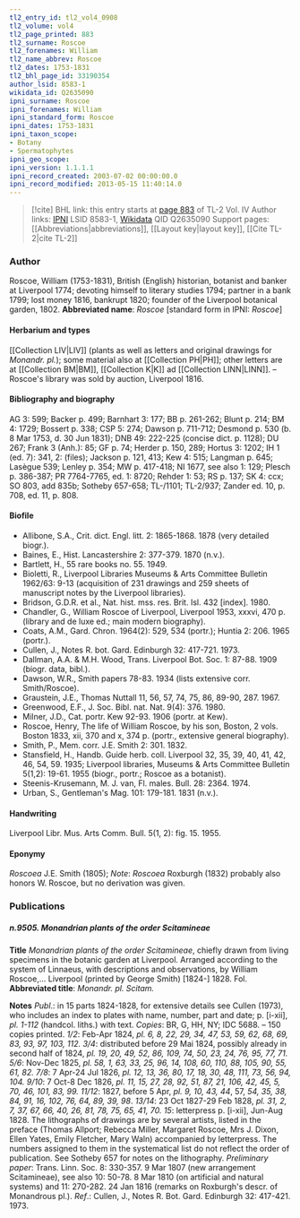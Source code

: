 ```yaml
---
tl2_entry_id: tl2_vol4_0908
tl2_volume: vol4
tl2_page_printed: 883
tl2_surname: Roscoe
tl2_forenames: William
tl2_name_abbrev: Roscoe
tl2_dates: 1753-1831
tl2_bhl_page_id: 33190354
author_lsid: 8583-1
wikidata_id: Q2635090
ipni_surname: Roscoe
ipni_forenames: William
ipni_standard_form: Roscoe
ipni_dates: 1753-1831
ipni_taxon_scope: 
- Botany
- Spermatophytes
ipni_geo_scope: 
ipni_version: 1.1.1.1
ipni_record_created: 2003-07-02 00:00:00.0
ipni_record_modified: 2013-05-15 11:40:14.0
---
```


> [!cite] BHL link: this entry starts at [page 883](https://www.biodiversitylibrary.org/page/33190354) of TL-2 Vol. IV
> Author links: [IPNI](https://www.ipni.org/a/8583-1) LSID 8583-1, [Wikidata](https://www.wikidata.org/wiki/Q2635090) QID Q2635090
> Support pages: [[Abbreviations|abbreviations]], [[Layout key|layout key]], [[Cite TL-2|cite TL-2]]

### Author

Roscoe, William (1753-1831), British (English) historian, botanist and banker at Liverpool 1774; devoting himself to literary studies 1794; partner in a bank 1799; lost money 1816, bankrupt 1820; founder of the Liverpool botanical garden, 1802. 
**Abbreviated name**: *Roscoe* \[standard form in IPNI: *Roscoe*\]

#### Herbarium and types

[[Collection LIV|LIV]] (plants as well as letters and original drawings for *Monandr. pl.*); some material also at [[Collection PH|PH]]; other letters are at [[Collection BM|BM]], [[Collection K|K]] ad [[Collection LINN|LINN]]. – Roscoe's library was sold by auction, Liverpool 1816.

#### Bibliography and biography

AG 3: 599; Backer p. 499; Barnhart 3: 177; BB p. 261-262; Blunt p. 214; BM 4: 1729; Bossert p. 338; CSP 5: 274; Dawson p. 711-712; Desmond p. 530 (b. 8 Mar 1753, d. 30 Jun 1831); DNB 49: 222-225 (concise dict. p. 1128); DU 267; Frank 3 (Anh.): 85; GF p. 74; Herder p. 150, 289; Hortus 3: 1202; IH 1 (ed. 7): 341, 2: (files); Jackson p. 121, 413; Kew 4: 515; Langman p. 645; Lasègue 539; Lenley p. 354; MW p. 417-418; NI 1677, see also 1: 129; Plesch p. 386-387; PR 7764-7765, ed. 1: 8720; Rehder 1: 53; RS p. 137; SK 4: ccx; SO 803, add 835b; Sotheby 657-658; TL-/1101; TL-2/937; Zander ed. 10, p. 708, ed. 11, p. 808.

#### Biofile

- Allibone, S.A., Crit. dict. Engl. litt. 2: 1865-1868. 1878 (very detailed biogr.).
- Baines, E., Hist. Lancastershire 2: 377-379. 1870 (n.v.).
- Bartlett, H., 55 rare books no. 55. 1949.
- Bioletti, R., Liverpool Libraries Museums & Arts Committee Bulletin 1962/63: 9-13 (acquisition of 231 drawings and 259 sheets of manuscript notes by the Liverpool libraries).
- Bridson, G.D.R. et al., Nat. hist. mss. res. Brit. Isl. 432 \[index\]. 1980.
- Chandler, G., William Roscoe of Liverpool, Liverpool 1953, xxxvi, 470 p. (library and de luxe ed.; main modern biography).
- Coats, A.M., Gard. Chron. 1964(2): 529, 534 (portr.); Huntia 2: 206. 1965 (portr.).
- Cullen, J., Notes R. bot. Gard. Edinburgh 32: 417-721. 1973.
- Dallman, A.A. & M.H. Wood, Trans. Liverpool Bot. Soc. 1: 87-88. 1909 (biogr. data, bibl.).
- Dawson, W.R., Smith papers 78-83. 1934 (lists extensive corr. Smith/Roscoe).
- Graustein, J.E., Thomas Nuttall 11, 56, 57, 74, 75, 86, 89-90, 287. 1967.
- Greenwood, E.F., J. Soc. Bibl. nat. Nat. 9(4): 376. 1980.
- Milner, J.D., Cat. portr. Kew 92-93. 1906 (portr. at Kew).
- Roscoe, Henry, The life of William Roscoe, by his son, Boston, 2 vols. Boston 1833, xii, 370 and x, 374 p. (portr., extensive general biography).
- Smith, P., Mem. corr. J.E. Smith 2: 301. 1832.
- Stansfield, H., Handb. Guide herb. coll. Liverpool 32, 35, 39, 40, 41, 42, 46, 54, 59. 1935; Liverpool libraries, Museums & Arts Committee Bulletin 5(1,2): 19-61. 1955 (biogr., portr.; Roscoe as a botanist).
- Steenis-Krusemann, M. J. van, Fl. males. Bull. 28: 2364. 1974.
- Urban, S., Gentleman's Mag. 101: 179-181. 1831 (n.v.).

#### Handwriting

Liverpool Libr. Mus. Arts Comm. Bull. 5(1, 2): fig. 15. 1955.

#### Eponymy

*Roscoea* J.E. Smith (1805); *Note*: *Roscoea* Roxburgh (1832) probably also honors W. Roscoe, but no derivation was given.

### Publications

##### n.9505. Monandrian plants of the order Scitamineae

**Title**
*Monandrian plants of the order Scitamineae*, chiefly drawn from living specimens in the botanic garden at Liverpool. Arranged according to the system of Linnaeus, with descriptions and observations, by William Roscoe,... Liverpool (printed by George Smith) \[1824-\] 1828. Fol.
**Abbreviated title**: *Monandr. pl. Scitam.*

**Notes**
*Publ*.: in 15 parts 1824-1828, for extensive details see Cullen (1973), who includes an index to plates with name, number, part and date; p. \[i-xii\], *pl. 1-112* (handcol. liths.) with text. *Copies*: BR, G, HH, NY; IDC 5688. – 150 copies printed.
*1/2*: Feb-Apr 1824, *pl. 6, 8, 22, 29, 34, 47, 53, 59, 62, 68, 69, 83, 93, 97, 103, 112.*
*3/4*: distributed before 29 Mai 1824, possibly already in second half of 1824, *pl. 19, 20, 49, 52, 86, 109, 74, 50, 23, 24, 76, 95, 77, 71.*
*5/6*: Nov-Dec 1825, *pl. 58, 1, 63, 33, 25, 96, 14, 108, 60, 110, 88, 105, 90, 55, 61, 82.*
*7/8*: 7 Apr-24 Jul 1826, *pl. 12, 13, 36, 80, 17, 18, 30, 48, 111, 73, 56, 94, 104.*
*9/10*: 7 Oct-8 Dec 1826, *pl. 11, 15, 27, 28, 92, 51, 87, 21, 106, 42, 45, 5, 70, 46, 101, 83, 99.*
*11/12*: 1827, before 5 Apr, *pl. 9, 10, 43, 44*, 57, *54, 35, 38, 84, 91, 16, 102, 76, 64, 89, 39, 98*.
*13/14*: 23 Oct 1827-29 Feb 1828, *pl. 31, 2, 7, 37, 67, 66, 40, 26, 81, 78, 75, 65, 41, 70.*
*15*: letterpress p. \[i-xii\], Jun-Aug 1828.
The lithographs of drawings are by several artists, listed in the preface (Thomas Allport; Rebecca Miller, Margaret Roscoe, Mrs J. Dixon, Ellen Yates, Emily Fletcher, Mary Waln) accompanied by letterpress. The numbers assigned to them in the systematical list do not reflect the order of publication. See Sotheby 657 for notes on the lithography.
*Preliminary paper*: Trans. Linn. Soc. 8: 330-357. 9 Mar 1807 (new arrangement Scitamineae), see also 10: 50-78. 8 Mar 1810 (on artificial and natural systems) and 11: 270-282. 24 Jan 1816 (remarks on Roxburgh's descr. of Monandrous pl.).
*Ref*.: Cullen, J., Notes R. Bot. Gard. Edinburgh 32: 417-421. 1973.


